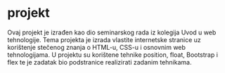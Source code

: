 # projekt
Ovaj projekt je izrađen kao dio seminarskog rada iz kolegija Uvod u web tehnologije. Tema projekta je izrada vlastite internetske stranice uz korištenje stečenog znanja o HTML-u, CSS-u i osnovnim web tehnologijama. U projektu su korištene tehnike position, float, Bootstrap i flex te je zadatak bio podstranice realizirati zadanim tehnikama.
